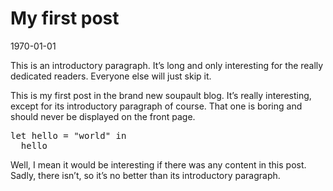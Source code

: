 # My first post

<time id="post-date">1970-01-01</time>

This is an introductory paragraph. It’s long and only interesting for the really dedicated readers.
Everyone else will just skip it.

<p id="post-excerpt">
This is my first post in the brand new soupault blog. It’s really interesting, except for its
introductory paragraph of course. That one is boring and should never be displayed on the front page.
</p>

<pre>
let hello = "world" in
  hello
</pre>

Well, I mean it would be interesting if there was any content in this post. Sadly, there isn’t,
so it’s no better than its introductory paragraph.
